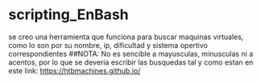 # scripting_EnBash
se creo una herramienta que funciona para buscar maquinas virtuales, como lo son por su nombre, ip, dificultad y sistema opertivo correspondientes
##NOTA:
No es sencible a mayusculas, minusculas ni a acentos, por lo que se deveria escribir las busquedas tal y como estan en este link: 
https://htbmachines.github.io/
